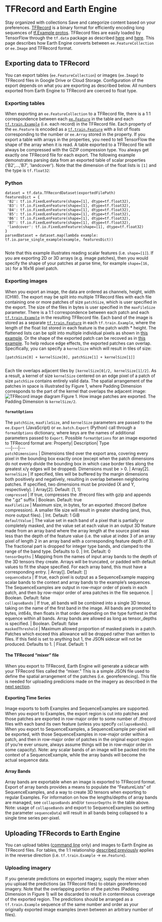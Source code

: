  
#  TFRecord and Earth Engine 
Stay organized with collections  Save and categorize content based on your preferences. 
[TFRecord](https://www.tensorflow.org/tutorials/load_data/tfrecord#tfrecords_format_details) is a binary format for efficiently encoding long sequences of [tf.Example protos](https://github.com/tensorflow/tensorflow/blob/r1.14/tensorflow/core/example/example.proto). TFRecord files are easily loaded by TensorFlow through the `tf.data` package as described [here](https://www.tensorflow.org/guide/datasets#consuming_tfrecord_data) and [here](https://www.tensorflow.org/tutorials/load_data/tf_records#tfrecord_files_using_tfdata). This page describes how Earth Engine converts between `ee.FeatureCollection` or `ee.Image` and TFRecord format. 
##  Exporting data to TFRecord 
You can export tables (`ee.FeatureCollection`) or images (`ee.Image`) to TFRecord files in Google Drive or Cloud Storage. Configuration of the export depends on what you are exporting as described below. All numbers exported from Earth Engine to TFRecord are coerced to float type. 
###  Exporting tables 
When exporting an `ee.FeatureCollection` to a TFRecord file, there is a 1:1 correspondence between each [`ee.Feature`](https://developers.google.com/earth-engine/apidocs/ee-feature) in the table and each [`tf.train.Example`](https://www.tensorflow.org/api_docs/python/tf/train/Example) (i.e. each record) in the TFRecord file. Each property of the `ee.Feature` is encoded as a [`tf.train.Feature`](https://www.tensorflow.org/api_docs/python/tf/train/Feature) with a list of floats corresponding to the number or `ee.Array` stored in the property. If you export a table with arrays in the properties, you need to tell TensorFlow the shape of the array when it is read. A table exported to a TFRecord file will always be compressed with the GZIP compression type. You always get exactly one TFRecord file for each export.
The following example demonstrates parsing data from an exported table of scalar properties ('B2',...,'B7', 'landcover'). Note that the dimension of the float lists is `[1]` and the type is `tf.float32`: 
### Python
```
dataset = tf.data.TFRecordDataset(exportedFilePath)
featuresDict = {
 'B2': tf.io.FixedLenFeature(shape=[1], dtype=tf.float32),
 'B3': tf.io.FixedLenFeature(shape=[1], dtype=tf.float32),
 'B4': tf.io.FixedLenFeature(shape=[1], dtype=tf.float32),
 'B5': tf.io.FixedLenFeature(shape=[1], dtype=tf.float32),
 'B6': tf.io.FixedLenFeature(shape=[1], dtype=tf.float32),
 'B7': tf.io.FixedLenFeature(shape=[1], dtype=tf.float32),
 'landcover': tf.io.FixedLenFeature(shape=[1], dtype=tf.float32)
}
parsedDataset = dataset.map(lambda example: tf.io.parse_single_example(example, featuresDict))
    
```

Note that this example illustrates reading scalar features (i.e. `shape=[1]`). If you are exporting 2D or 3D arrays (e.g. image patches), then you would specify the shape of your patches at parse time, for example `shape=[16, 16]` for a 16x16 pixel patch. 
###  Exporting images 
When you export an image, the data are ordered as channels, height, width (CHW). The export may be split into multiple TFRecord files with each file containing one or more patches of size `patchSize`, which is user specified in the export. The size of the files in bytes is user specified in the `maxFileSize` parameter. There is a 1:1 correspondence between each patch and each [`tf.train.Example`](https://www.tensorflow.org/api_docs/python/tf/train/Example) in the resulting TFRecord file. Each band of the image is stored as a separate [`tf.train.Feature`](https://www.tensorflow.org/api_docs/python/tf/train/Feature) in each `tf.train.Example`, where the length of the float list stored in each feature is the patch width * height. The flattened lists can be split into multiple individual pixels as shown in [this example](https://developers.google.com/earth-engine/guides/tf_examples#multi-class-prediction-with-a-dnn). Or the shape of the exported patch can be recoved as in [this example](https://developers.google.com/earth-engine/guides/tf_examples#regression-with-an-fcnn). 
To help reduce edge effects, the exported patches can overlap. Specifically, you can specify a `kernelSize` which will result in tiles of size:
```
[patchSize[0] + kernelSize[0], patchSize[1] + kernelSize[1]]
  
```

Each tile overlaps adjacent tiles by `[kernelSize[0]/2, kernelSize[1]/2]`. As a result, a kernel of size `kernelSize` centered on an edge pixel of a patch of size `patchSize` contains entirely valid data. The spatial arrangement of the patches in space is illustrated by Figure 1, where Padding Dimension corresponds to the part of the kernel that overlaps the adjacent image: 
![TFRecord image diagram](https://developers.google.com/static/earth-engine/images/TFRecord_diagram.png) Figure 1. How image patches are exported. The Padding Dimension is `kernelSize/2`. 
####  `formatOptions`
The `patchSize`, `maxFileSize`, and `kernelSize` parameters are passed to the `ee.Export` (JavaScript) or `ee.batch.Export` (Python) call through a `formatOptions` dictionary, where keys are the names of additional parameters passed to `Export`. Possible `formatOptions` for an image exported to TFRecord format are:
Property| Description| Type  
---|---|---  
`patchDimensions` | Dimensions tiled over the export area, covering every pixel in the bounding box exactly once (except when the patch dimensions do not evenly divide the bounding box in which case border tiles along the greatest x/y edges will be dropped). Dimensions must be > 0. | Array<int>[2].  
`kernelSize` | If specified, tiles will be buffered by the margin dimensions both positively and negatively, resulting in overlap between neighboring patches. If specified, two dimensions must be provided (X and Y, respectively).  | Array<int>[2]. Default: [1, 1]  
`compressed` | If true, compresses the .tfrecord files with gzip and appends the ".gz" suffix | Boolean. Default: true  
`maxFileSize` | Maximum size, in bytes, for an exported .tfrecord (before compression). A smaller file size will result in greater sharding (and, thus, more output files). | Int. Default: 1 GiB  
`defaultValue` | The value set in each band of a pixel that is partially or completely masked, and the value set at each value in an output 3D feature made from an array band where the array length at the source pixel was less than the depth of the feature value (i.e. the value at index 3 of an array pixel of length 2 in an array band with a corresponding feature depth of 3). The fractional part is dropped for integer type bands, and clamped to the range of the band type. Defaults to 0. | Int. Default: 0  
`tensorDepths` | Mapping from the names of input array bands to the depth of the 3D tensors they create. Arrays will be truncated, or padded with default values to fit the shape specified. For each array band, this must have a corresponding entry.  | Array<int>[]. Default: []  
`sequenceData` | If true, each pixel is output as a SequenceExample mapping scalar bands to the context and array bands to the example’s sequences. The SequenceExamples are output in row-major order of pixels in each patch, and then by row-major order of area patches in the file sequence. | Boolean. Default: false  
`collapseBands` |  If true, all bands will be combined into a single 3D tensor, taking on the name of the first band in the image. All bands are promoted to bytes, int64s, then floats in that order depending on the type furthest in that equence within all bands. Array bands are allowed as long as tensor_depths is specified. | Boolean. Default: false  
`maskedThreshold` | Maximum allowed proportion of masked pixels in a patch. Patches which exceed this allowance will be dropped rather than written to files. If this field is set to anything but 1, the JSON sidecar will not be produced. Defaults to 1. | Float. Default: 1  
#### The TFRecord “mixer” file
When you export to TFRecord, Earth Engine will generate a sidecar with your TFRecord files called the “mixer.” This is a simple JSON file used to define the spatial arrangement of the patches (i.e. georeferencing). This file is needed for uploading predicions made on the imagery as described in the [next section](https://developers.google.com/earth-engine/guides/tfrecord#uploading-imagery). 
#### Exporting Time Series
Image exports to both Examples and SequenceExamples are supported. When you export to Examples, the export region is cut into patches and those patches are exported in row-major order to some number of .tfrecord files with each band its own feature (unless you specify `collapseBands`). When you export to SequenceExamples, a SequenceExample per-pixel will be exported, with those SequenceExamples in row-major order within a patch, and then in row-major order of patches in the original export region (if you’re ever unsure, always assume things will be in row-major order in some capacity). Note: any scalar bands of an image will be packed into the context of a SequenceExample, while the array bands will become the actual sequence data.
#### Array Bands
Array bands are exportable when an image is exported to TFRecord format. Export of array bands provides a means to populate the “FeatureLists” of SequenceExamples, and a way to create 3D tensors when exporting to regular Examples. For information on how the lengths/depths of array bands are managed, see `collapseBands` and/or `tensorDepths` in the table above. Note: usage of `collapseBands` and export to SequenceExamples (so setting the parameter `sequenceData`) will result in all bands being collapsed to a single time series per-pixel.
##  Uploading TFRecords to Earth Engine 
You can upload tables ([command line](https://developers.google.com/earth-engine/guides/command_line#upload) only) and images to Earth Engine as TFRecord files. For tables, the 1:1 relationship [described previously](https://developers.google.com/earth-engine/guides/tfrecord#exporting-tables) applies in the reverse direction (i.e. `tf.train.Example` -> `ee.Feature`). 
###  Uploading imagery 
If you generate predictions on exported imagery, supply the mixer when you upload the predictions (as TFRecord files) to obtain georeferenced imagery. Note that the overlapping portion of the patches (Padding Dimension in Figure 1) will be discarded to result in conterminous coverage of the exported region. The predictions should be arranged as a `tf.train.Example` sequence of the same number and order as your originally exported image examples (even between an arbitrary number of files). 
